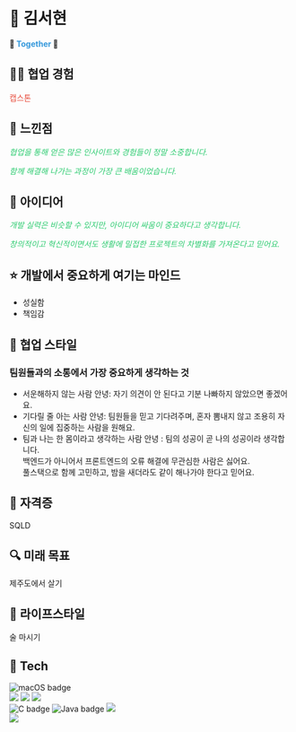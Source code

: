   <h1>🐰 김서현</h1>
  
  <p><strong>👀 <span style="color: #3498db;">Together</span> 👀</strong></p>
  
  <h2>👊🏻 협업 경험</h2>
  <p><a href="https://github.com/akrxso/sublindway" style="color: #e74c3c; text-decoration: none;">캡스톤</a></p>
  
  <h2>🌻 느낀점</h2>
  <p style="font-style: italic; color: #2ecc71;">
    협업을 통해 얻은 많은 인사이트와 경험들이 정말 소중합니다.
  </p>
  <p style="font-style: italic; color: #2ecc71;">
    함께 해결해 나가는 과정이 가장 큰 배움이었습니다.
  </p>
  
  <h2>💟 아이디어</h2>
  <p style="font-style: italic; color: #2ecc71;">
    개발 실력은 비슷할 수 있지만, 아이디어 싸움이 중요하다고 생각합니다. 
  </p>
  <p style="font-style: italic; color: #2ecc71;">
    창의적이고 혁신적이면서도 생활에 밀접한 프로젝트의 차별화를 가져온다고 믿어요.
  </p>
  
  <h2>⭐️ 개발에서 중요하게 여기는 마인드</h2>
  <ul>
    <li>성실함</li>
    <li>책임감</li>
  </ul>
  
  <h2>🌈 협업 스타일</h2>
  <h3>팀원들과의 소통에서 가장 중요하게 생각하는 것</h3>
  <ul>
    <li>서운해하지 않는 사람 안녕: 자기 의견이 안 된다고 기분 나빠하지 않았으면 좋겠어요.</li>
    <li>기다릴 줄 아는 사람 안녕: 팀원들을 믿고 기다려주며, 혼자 뽐내지 않고 조용히 자신의 일에 집중하는 사람을 원해요.</li>
    <li>팀과 나는 한 몸이라고 생각하는 사람 안녕 : 팀의 성공이 곧 나의 성공이라 생각합니다.<br> 백엔드가 아니어서 프론트엔드의 오류 해결에 무관심한 사람은 싫어요.<br>풀스택으로 함께 고민하고, 밤을 새더라도 같이 해나가야 한다고 믿어요.</li>
  </ul>
  
  <h2>🔑 자격증</h2>
  <p>SQLD</p>
  
  <h2>🔍 미래 목표</h2>
  <p>제주도에서 살기</p>
  
  <h2>🐤 라이프스타일</h2>
  <p>술 마시기</p>


  <h2>🔨 Tech</h2>
  <div>
    <img src="https://img.shields.io/badge/mac%20os-000000?style=for-the-badge&logo=apple&logoColor=white" alt="macOS badge" /><br>
    <img src="https://img.shields.io/badge/Android_Studio-3DDC84?style=for-the-badge&logo=android-studio&logoColor=white" /> <img src="https://img.shields.io/badge/iOS-000000?style=for-the-badge&logo=ios&logoColor=white" /> <img src="https://img.shields.io/badge/Xcode-007ACC?style=for-the-badge&logo=Xcode&logoColor=white" /> <br>       
    <img src="https://img.shields.io/badge/C-00599C?style=for-the-badge&logo=c&logoColor=white" alt="C badge" />
    <img src="https://img.shields.io/badge/Java-ED8B00?style=for-the-badge&logo=openjdk&logoColor=white" alt="Java badge" />
    <img src="https://img.shields.io/badge/Swift-FA7343?style=for-the-badge&logo=swift&logoColor=white" /> <br>
    <img src="https://img.shields.io/badge/Slack-4A154B?style=for-the-badge&logo=slack&logoColor=white" />
  </div>
